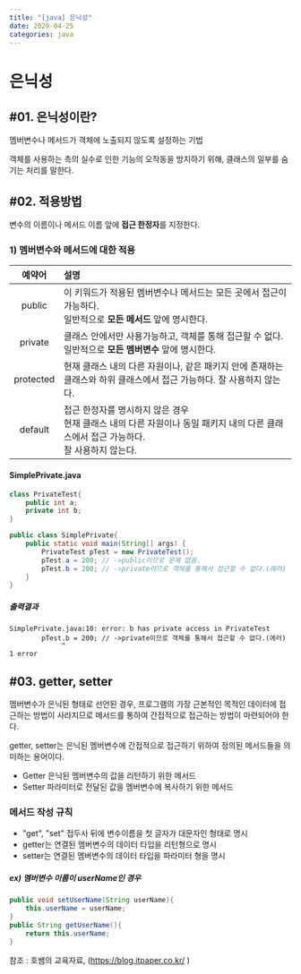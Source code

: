 ```yaml
---
title: "[java] 은닉성"
date: 2020-04-25
categories: java
---
```


# 은닉성

## #01. 은닉성이란?

멤버변수나 메서드가 객체에 노출되지 않도록 설정하는 기법

객체를 사용하는 측의 실수로 인한 기능의 오작동을 방지하기 위해, 클래스의 일부를 숨기는 처리를 말한다.

## #02. 적용방법

변수의 이름이나 메서드 이름 앞에 **접근 한정자**를 지정한다.

### 1) 멤버변수와 메서드에 대한 적용

|예약어 | 설명|
|:--:|:--|
|public| 이 키워드가 적용된 멤버변수나 메서드는 모든 곳에서 접근이 가능하다.<br> 일반적으로 **모든 메서드** 앞에 명시한다.|
|private| 클래스 안에서만 사용가능하고, 객체를 통해 접근할 수 없다. <br> 일반적으로 **모든 멤버변수** 앞에 명시한다.|
|protected| 현재 클래스 내의 다른 자원이나, 같은 패키지 안에 존재하는 클래스와 하위 클래스에서 접근 가능하다. 잘 사용하지 않는다.|
|default| 접근 한정자를 명시하지 않은 경우 <br> 현재 클래스 내의 다른 자원이나 동일 패키지 내의 다른 클래스에서 접근 가능하다. <br> 잘 사용하지 않는다.|

#### SimplePrivate.java

```java
class PrivateTest{
	public int a;
	private int b;
}

public class SimplePrivate{
	public static void main(String[] args) {
		PrivateTest pTest = new PrivateTest();
		pTest.a = 200; // ->public이므로 문제 없음.
		pTest.b	= 200; // ->private이므로 객체를 통해서 접근할 수 없다.(에러)
	}
}
```

##### 출력결과

	SimplePrivate.java:10: error: b has private access in PrivateTest
			pTest.b	= 200; // ->private이므로 객체를 통해서 접근할 수 없다.(에러)
			     ^
	1 error

## #03. getter, setter

멤버변수가 은닉된 형태로 선언된 경우, 프로그램의 가장 근본적인 목적인 데이터에 접근하는 방법이 사라지므로 메서드를 통하여 간접적으로 접근하는 방법이 마련되어야 한다.

getter, setter는 은닉된 멤버변수에 간접적으로 접근하기 위하여 정의된 메서드들을 의미하는 용어이다.

- Getter 은닉된 멤버변수의 값을 리턴하기 위한 메서드
- Setter 파라미터로 전달된 값을 멤버변수에 복사하기 위한 메서드

### 메서드 작성 규칙

- "get", "set" 접두사 뒤에 변수이름을 첫 글자가 대문자인 형태로 명시
- getter는 연결된 멤버변수의 데이터 타입을 리턴형으로 명시
- setter는 연결된 멤버변수의 데이터 타입을 파라미터 형을 명시

##### ex) 멤버변수 이름이 userName인 경우

```java
public void setUserName(String userName){
	this.userName = userName;
}
public String getUserName(){
	return this.userName;
}
```

참조 : 호쌤의 교육자료, (<https://blog.itpaper.co.kr/> )